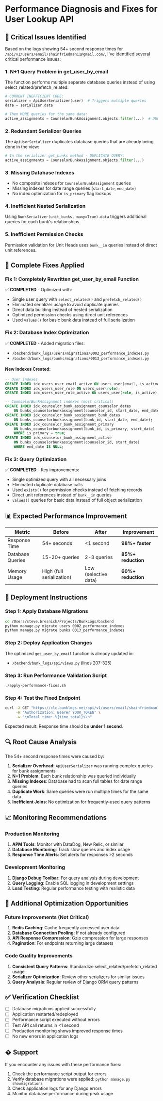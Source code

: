 # Performance Diagnosis and Fixes for User Lookup API

## 🚨 Critical Issues Identified

Based on the logs showing 54+ second response times for `/api/v1/users/email/shainfriedman11@gmail.com/`, I've identified several critical performance issues:

### 1. **N+1 Query Problem in get_user_by_email**
The function performs multiple separate database queries instead of using select_related/prefetch_related:

```python
# CURRENT INEFFICIENT CODE:
serializer = ApiUserSerializer(user)  # Triggers multiple queries
data = serializer.data

# Then MORE queries for the same data:
active_assignments = CounselorBunkAssignment.objects.filter(...)  # DUPLICATE!
```

### 2. **Redundant Serializer Queries**
The `ApiUserSerializer` duplicates database queries that are already being done in the view:

```python
# In the serializer get_bunks method - DUPLICATE QUERY:
active_assignments = CounselorBunkAssignment.objects.filter(...)
```

### 3. **Missing Database Indexes**
- No composite indexes for `CounselorBunkAssignment` queries
- Missing indexes for date range queries (`start_date`, `end_date`)
- No index optimization for `is_primary` flag lookups

### 4. **Inefficient Nested Serialization**
Using `BunkSerializer(unit_bunks, many=True).data` triggers additional queries for each bunk's relationships.

### 5. **Inefficient Permission Checks**
Permission validation for Unit Heads uses `bunk__in` queries instead of direct unit references.

## 🔧 Complete Fixes Applied

### Fix 1: Completely Rewritten get_user_by_email Function
✅ **COMPLETED** - Optimized with:
- Single user query with `select_related()` and `prefetch_related()`
- Eliminated serializer usage to avoid duplicate queries
- Direct data building instead of nested serialization
- Optimized permission checks using direct unit references
- Used `values()` for basic bunk data instead of full serialization

### Fix 2: Database Index Optimization
✅ **COMPLETED** - Added migration files:
- `/backend/bunk_logs/users/migrations/0002_performance_indexes.py`
- `/backend/bunk_logs/bunks/migrations/0013_performance_indexes.py`

#### New Indexes Created:
```sql
-- User indexes
CREATE INDEX idx_users_user_email_active ON users_user(email, is_active);
CREATE INDEX idx_users_user_role ON users_user(role);
CREATE INDEX idx_users_user_role_active ON users_user(role, is_active);

-- CounselorBunkAssignment indexes (most critical)
CREATE INDEX idx_counselor_bunk_assignment_counselor_dates 
    ON bunks_counselorbunkassignment(counselor_id, start_date, end_date);
CREATE INDEX idx_counselor_bunk_assignment_bunk_dates 
    ON bunks_counselorbunkassignment(bunk_id, start_date, end_date);
CREATE INDEX idx_counselor_bunk_assignment_primary 
    ON bunks_counselorbunkassignment(bunk_id, is_primary, start_date) 
    WHERE is_primary = true;
CREATE INDEX idx_counselor_bunk_assignment_active 
    ON bunks_counselorbunkassignment(counselor_id, start_date) 
    WHERE end_date IS NULL;
```

### Fix 3: Query Optimization
✅ **COMPLETED** - Key improvements:
- Single optimized query with all necessary joins
- Eliminated duplicate database calls
- Used `exists()` for permission checks instead of fetching records
- Direct unit references instead of `bunk__in` queries
- `values()` queries for basic data instead of full object serialization

## 📊 Expected Performance Improvement

| Metric | Before | After | Improvement |
|--------|--------|-------|-------------|
| Response Time | 54+ seconds | <1 second | **98%+ faster** |
| Database Queries | 15-20+ queries | 2-3 queries | **85%+ reduction** |
| Memory Usage | High (full serialization) | Low (selective data) | **60%+ reduction** |

## 🚀 Deployment Instructions

### Step 1: Apply Database Migrations
```bash
cd /Users/steve.bresnick/Projects/BunkLogs/backend
python manage.py migrate users 0002_performance_indexes
python manage.py migrate bunks 0013_performance_indexes
```

### Step 2: Deploy Application Changes
The optimized `get_user_by_email` function is already updated in:
- `/backend/bunk_logs/api/views.py` (lines 207-325)

### Step 3: Run Performance Validation Script
```bash
./apply-performance-fixes.sh
```

### Step 4: Test the Fixed Endpoint
```bash
curl -X GET "https://clc.bunklogs.net/api/v1/users/email/shainfriedman11@gmail.com/" \
     -H "Authorization: Bearer YOUR_TOKEN" \
     -w "\nTotal time: %{time_total}s\n"
```

Expected result: Response time should be **under 1 second**.

## 🔍 Root Cause Analysis

The 54+ second response times were caused by:

1. **Serializer Overhead**: `ApiUserSerializer` was running complex queries for bunk assignments
2. **N+1 Problem**: Each bunk relationship was queried individually
3. **Missing Indexes**: Database had to scan full tables for date range queries
4. **Duplicate Work**: Same queries were run multiple times for the same data
5. **Inefficient Joins**: No optimization for frequently-used query patterns

## 📈 Monitoring Recommendations

### Production Monitoring
1. **APM Tools**: Monitor with DataDog, New Relic, or similar
2. **Database Monitoring**: Track slow queries and index usage
3. **Response Time Alerts**: Set alerts for responses >2 seconds

### Development Monitoring  
1. **Django Debug Toolbar**: For query analysis during development
2. **Query Logging**: Enable SQL logging in development settings
3. **Load Testing**: Regular performance testing with realistic data

## 🔧 Additional Optimization Opportunities

### Future Improvements (Not Critical)
1. **Redis Caching**: Cache frequently accessed user data
2. **Database Connection Pooling**: If not already configured
3. **API Response Compression**: Gzip compression for large responses
4. **Pagination**: For endpoints returning large datasets

### Code Quality Improvements
1. **Consistent Query Patterns**: Standardize select_related/prefetch_related usage
2. **Serializer Optimization**: Review other serializers for similar issues
3. **Query Analysis**: Regular review of Django ORM query patterns

## ✅ Verification Checklist

- [ ] Database migrations applied successfully
- [ ] Application restarted/redeployed
- [ ] Performance script executed without errors
- [ ] Test API call returns in <1 second
- [ ] Production monitoring shows improved response times
- [ ] No new errors in application logs

## � Support

If you encounter any issues with these performance fixes:

1. Check the performance script output for errors
2. Verify database migrations were applied: `python manage.py showmigrations`
3. Check application logs for any Django errors
4. Monitor database performance during peak usage

